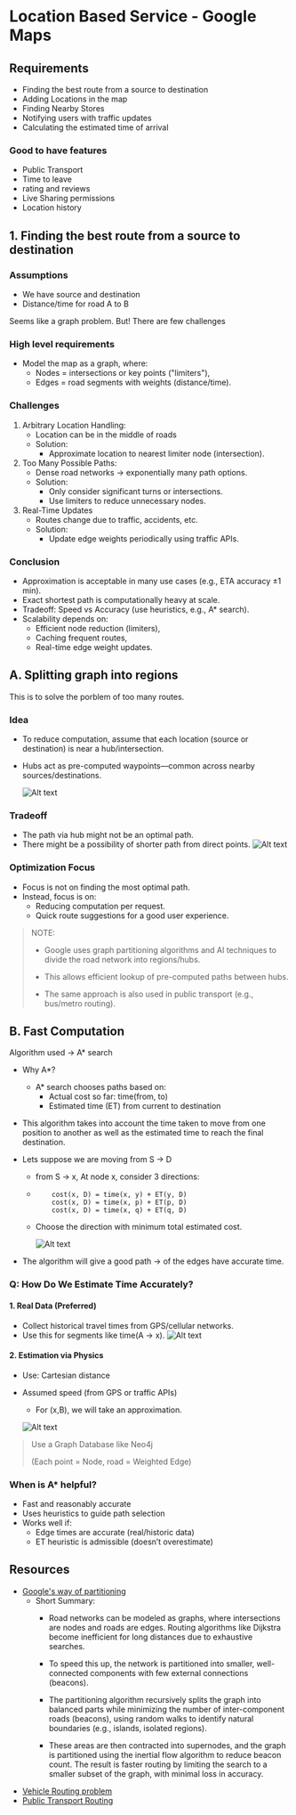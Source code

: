 # Location Based Service - Google Maps

## Requirements

- Finding the best route from a source to destination
- Adding Locations in the map
- Finding Nearby Stores
- Notifying users with traffic updates
- Calculating the estimated time of arrival

### Good to have features 
- Public Transport
- Time to leave
- rating and reviews
- Live Sharing permissions
- Location history
  


## 1. Finding the best route from a source to destination

### Assumptions
- We have source and destination
- Distance/time for road A to B

Seems like a graph problem.
But! There are few challenges


### High level requirements
- Model the map as a graph, where:
    - Nodes = intersections or key points ("limiters"),
    - Edges = road segments with weights (distance/time).
### Challenges

1. Arbitrary Location Handling: 
   - Location can be in the middle of roads
   - Solution: 
     - Approximate location to nearest limiter node (intersection).
2. Too Many Possible Paths: 
   - Dense road networks → exponentially many path options.
   - Solution: 
     - Only consider significant turns or intersections.
     - Use limiters to reduce unnecessary nodes.
3. Real-Time Updates
   - Routes change due to traffic, accidents, etc.
   - Solution: 
     - Update edge weights periodically using traffic APIs.



### Conclusion
- Approximation is acceptable in many use cases (e.g., ETA accuracy ±1 min).
- Exact shortest path is computationally heavy at scale.
- Tradeoff: Speed vs Accuracy (use heuristics, e.g., A* search).
- Scalability depends on:
  - Efficient node reduction (limiters),
  - Caching frequent routes,
  - Real-time edge weight updates.

## A. Splitting graph into regions

This is to solve the porblem of too many routes.

### Idea 
- To reduce computation, assume that each location (source or destination) is near a hub/intersection.
- Hubs act as pre-computed waypoints—common across nearby sources/destinations.

    ![Alt text](./../../images/maps-1.png)

### Tradeoff
- The path via hub might not be an optimal path. 
- There might be a possibility of shorter path from direct points.
    ![Alt text](./../../images/maps-2.png)

### Optimization Focus
- Focus is not on finding the most optimal path.
- Instead, focus is on:
  - Reducing computation per request.
  - Quick route suggestions for a good user experience.



> NOTE: 
> 
> - Google uses graph partitioning algorithms and AI techniques to divide the road network into regions/hubs.
> 
> - This allows efficient lookup of pre-computed paths between hubs.
>
> - The same approach is also used in public transport (e.g., bus/metro routing).

## B. Fast Computation

Algorithm used -> A* search

- Why A*?
  - A* search chooses paths based on:
    - Actual cost so far: time(from, to)
    - Estimated time (ET) from current to destination
- This algorithm takes into account the time taken to move from one position to another as well as the estimated time to reach the final destination.

- Lets suppose we are moving from S -> D
  - from S -> x, At node x, consider 3 directions:
  - ```
        cost(x, D) = time(x, y) + ET(y, D)
        cost(x, D) = time(x, p) + ET(p, D)
        cost(x, D) = time(x, q) + ET(q, D)
    ```
  - Choose the direction with minimum total estimated cost.

    ![Alt text](./../../images/maps-3.png)
- The algorithm will give a good path -> of the edges have accurate time.

### Q: How Do We Estimate Time Accurately?


#### 1. Real Data (Preferred)
  - Collect historical travel times from GPS/cellular networks.
   - Use this for segments like time(A → x).
    ![Alt text](./../../images/maps-4.png)
#### 2. Estimation via Physics
  - Use: Cartesian distance
  - Assumed speed (from GPS or traffic APIs)
    - For (x,B), we will take an approximation.

    ![Alt text](./../../images/maps-5.png)


>  Use a Graph Database like Neo4j
> 
> (Each point = Node, road = Weighted Edge)


### When is A* helpful?
- Fast and reasonably accurate
- Uses heuristics to guide path selection
- Works well if:
  - Edge times are accurate (real/historic data)
  - ET heuristic is admissible (doesn’t overestimate)


## Resources
- [Google's way of partitioning](https://research.google/blog/efficient-partitioning-of-road-networks/#:~:text=To%20understand%20how%20routing%20might,until%20it%20finds%20the%20destination.)
  - Short Summary: 
    - Road networks can be modeled as graphs, where intersections are nodes and roads are edges. Routing algorithms like Dijkstra become inefficient for long distances due to exhaustive searches. 
    - To speed this up, the network is partitioned into smaller, well-connected components with few external connections (beacons).

    - The partitioning algorithm recursively splits the graph into balanced parts while minimizing the number of inter-component roads (beacons), using random walks to identify natural boundaries (e.g., islands, isolated regions). 
    - These areas are then contracted into supernodes, and the graph is partitioned using the inertial flow algorithm to reduce beacon count. The result is faster routing by limiting the search to a smaller subset of the graph, with minimal loss in accuracy.
- [Vehicle Routing problem](https://developers.google.com/optimization/routing/vrp)
- [Public Transport Routing](https://research.google/blog/an-update-on-fast-transit-routing-with-transfer-patterns/)